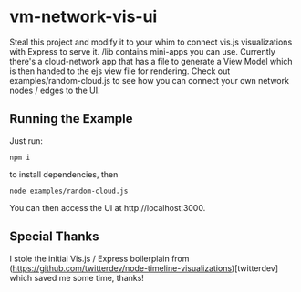 # vm-network-vis-ui

Steal this project and modify it to your whim to connect vis.js visualizations with Express to serve it.  /lib contains mini-apps you can use.  Currently there's a cloud-network app that has a file to generate a View Model which is then handed to the ejs view file for rendering.  Check out examples/random-cloud.js to see how you can connect your own network nodes / edges to the UI.

## Running the Example

Just run:

`npm i`

to install dependencies, then 

`node examples/random-cloud.js`

You can then access the UI at http://localhost:3000.

## Special Thanks

I stole the initial Vis.js / Express boilerplain from (https://github.com/twitterdev/node-timeline-visualizations)[twitterdev] which saved me some time, thanks!